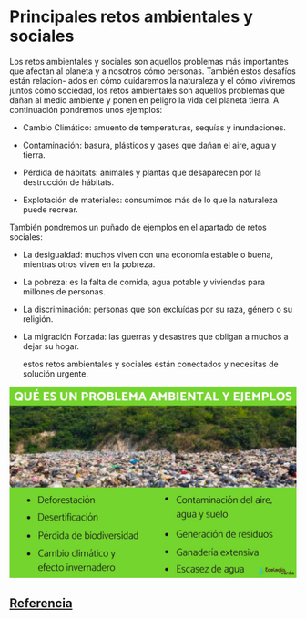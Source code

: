 # Principales retos ambientales y sociales

Los retos ambientales y sociales son aquellos problemas más importantes que afectan
al planeta y a nosotros cómo personas. También estos desafíos están relacion-
ados en cómo cuidaremos la naturaleza y el cómo viviremos juntos cómo sociedad,
los retos ambientales son aquellos problemas que dañan al medio ambiente y ponen
en peligro la vida del planeta tierra. A continuación pondremos unos ejemplos:

* Cambio Climático: amuento de temperaturas, sequías y inundaciones.

* Contaminación: basura, plásticos y gases que dañan el aire, agua y
  tierra.

* Pérdida de hábitats: animales y plantas que desaparecen por la destrucción
  de hábitats.

* Explotación de materiales: consumimos más de lo que la naturaleza puede recrear.

También pondremos un puñado de ejemplos en el apartado de retos sociales:

* La desigualdad: muchos viven con una economía estable o buena, mientras otros
  viven en la pobreza.
  
* La pobreza: es la falta de comida, agua potable y viviendas para millones de
  personas.

* La discriminación: personas que son excluídas por su raza, género o su religión.

* La migración Forzada: las guerras y desastres que obligan a muchos a dejar su
  hogar.

  estos retos ambientales y sociales están conectados y necesitas de solución urgente.

![problemasambientales](img/problemasambientales.jpg)

## [Referencia](https://www.iberdrola.com/sostenibilidad/problemas-medioambientales-mas-importantes)
